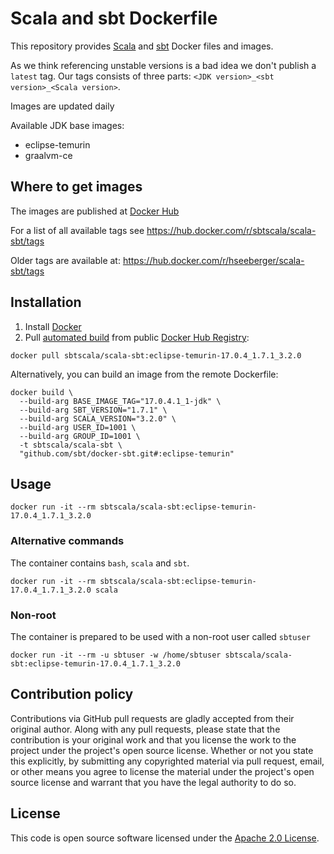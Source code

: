 # Scala and sbt Dockerfile

This repository provides [Scala](http://www.scala-lang.org) and [sbt](http://www.scala-sbt.org) Docker files and images.

As we think referencing unstable versions is a bad idea we don't publish a `latest` tag. Our tags consists of three parts: `<JDK version>_<sbt version>_<Scala version>`.

Images are updated daily

Available JDK base images:
* eclipse-temurin
* graalvm-ce

## Where to get images

The images are published at [Docker Hub](https://hub.docker.com/u/sbtscala)

For a list of all available tags see https://hub.docker.com/r/sbtscala/scala-sbt/tags

Older tags are available at: https://hub.docker.com/r/hseeberger/scala-sbt/tags

## Installation ##

1. Install [Docker](https://www.docker.com)
2. Pull [automated build](https://hub.docker.com/r/sbtscala/scala-sbt/) from public [Docker Hub Registry](https://registry.hub.docker.com):
```
docker pull sbtscala/scala-sbt:eclipse-temurin-17.0.4_1.7.1_3.2.0
```
Alternatively, you can build an image from the remote Dockerfile:
```
docker build \
  --build-arg BASE_IMAGE_TAG="17.0.4.1_1-jdk" \
  --build-arg SBT_VERSION="1.7.1" \
  --build-arg SCALA_VERSION="3.2.0" \
  --build-arg USER_ID=1001 \
  --build-arg GROUP_ID=1001 \
  -t sbtscala/scala-sbt \
  "github.com/sbt/docker-sbt.git#:eclipse-temurin"
```

## Usage ##

```
docker run -it --rm sbtscala/scala-sbt:eclipse-temurin-17.0.4_1.7.1_3.2.0
```

### Alternative commands ###
The container contains `bash`, `scala` and `sbt`.

```
docker run -it --rm sbtscala/scala-sbt:eclipse-temurin-17.0.4_1.7.1_3.2.0 scala
```

### Non-root ###
The container is prepared to be used with a non-root user called `sbtuser`

```
docker run -it --rm -u sbtuser -w /home/sbtuser sbtscala/scala-sbt:eclipse-temurin-17.0.4_1.7.1_3.2.0
```

## Contribution policy ##

Contributions via GitHub pull requests are gladly accepted from their original author. Along with any pull requests, please state that the contribution is your original work and that you license the work to the project under the project's open source license. Whether or not you state this explicitly, by submitting any copyrighted material via pull request, email, or other means you agree to license the material under the project's open source license and warrant that you have the legal authority to do so.


## License ##

This code is open source software licensed under the [Apache 2.0 License]("http://www.apache.org/licenses/LICENSE-2.0.html").
